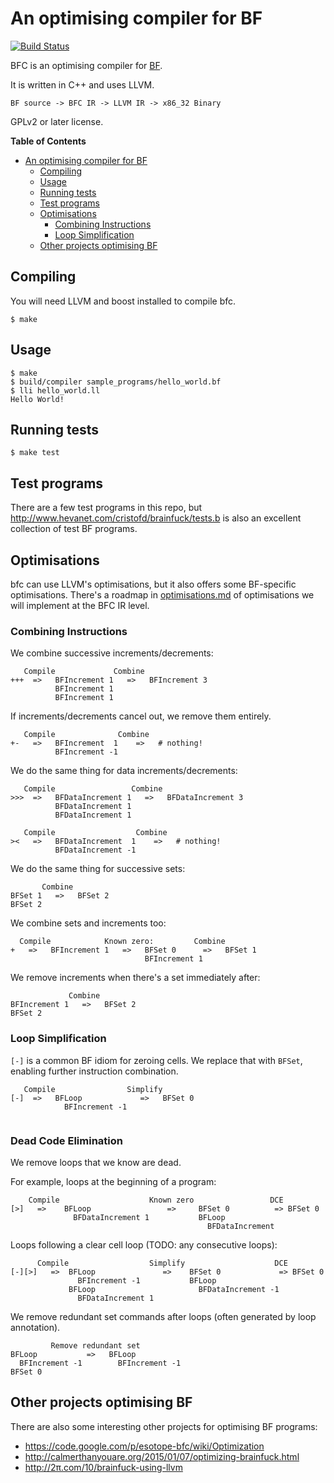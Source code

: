 # An optimising compiler for BF

[![Build Status](https://travis-ci.org/Wilfred/bfc.svg?branch=master)](https://travis-ci.org/Wilfred/bfc)

BFC is an optimising compiler for
[BF](https://en.wikipedia.org/wiki/Brainfuck).

It is written in C++ and uses LLVM.

```
BF source -> BFC IR -> LLVM IR -> x86_32 Binary
```

GPLv2 or later license.

<!-- markdown-toc start - Don't edit this section. Run M-x markdown-toc/generate-toc again -->
**Table of Contents**

- [An optimising compiler for BF](#an-optimising-compiler-for-bf)
    - [Compiling](#compiling)
    - [Usage](#usage)
    - [Running tests](#running-tests)
    - [Test programs](#test-programs)
    - [Optimisations](#optimisations)
        - [Combining Instructions](#combining-instructions)
        - [Loop Simplification](#loop-simplification)
    - [Other projects optimising BF](#other-projects-optimising-bf)

<!-- markdown-toc end -->


## Compiling

You will need LLVM and boost installed to compile bfc.

    $ make

## Usage

```
$ make
$ build/compiler sample_programs/hello_world.bf
$ lli hello_world.ll
Hello World!
```

## Running tests

```
$ make test
```

## Test programs

There are a few test programs in this repo, but
http://www.hevanet.com/cristofd/brainfuck/tests.b is also an excellent
collection of test BF programs.

## Optimisations

bfc can use LLVM's optimisations, but it also offers some BF-specific
optimisations. There's a roadmap in
[optimisations.md](optimisations.md) of optimisations we will
implement at the BFC IR level.

### Combining Instructions

We combine successive increments/decrements:

```
   Compile             Combine
+++  =>   BFIncrement 1   =>   BFIncrement 3
          BFIncrement 1
          BFIncrement 1
```

If increments/decrements cancel out, we remove them entirely.

```
   Compile              Combine
+-   =>   BFIncrement  1    =>   # nothing!
          BFIncrement -1
```

We do the same thing for data increments/decrements:

```
   Compile                 Combine
>>>  =>   BFDataIncrement 1   =>   BFDataIncrement 3
          BFDataIncrement 1
          BFDataIncrement 1

   Compile                  Combine
><   =>   BFDataIncrement  1    =>   # nothing!
          BFDataIncrement -1
```

We do the same thing for successive sets:

```
       Combine
BFSet 1   =>   BFSet 2
BFSet 2

```

We combine sets and increments too:

```
  Compile            Known zero:         Combine
+   =>   BFIncrement 1   =>   BFSet 0      =>   BFSet 1
                              BFIncrement 1

```

We remove increments when there's a set immediately after:

```
             Combine
BFIncrement 1   =>   BFSet 2
BFSet 2

```

### Loop Simplification

`[-]` is a common BF idiom for zeroing cells. We replace that with
`BFSet`, enabling further instruction combination.

```
   Compile                Simplify
[-]  =>   BFLoop             =>   BFSet 0
            BFIncrement -1


```

### Dead Code Elimination

We remove loops that we know are dead.

For example, loops at the beginning of a program:

```
    Compile                    Known zero                 DCE
[>]   =>    BFLoop                 =>     BFSet 0          => BFSet 0
              BFDataIncrement 1           BFLoop
                                            BFDataIncrement 
```

Loops following a clear cell loop (TODO: any consecutive loops):

```
      Compile                  Simplify                    DCE
[-][>]   =>  BFLoop               =>    BFSet 0             => BFSet 0
               BFIncrement -1           BFLoop
             BFLoop                       BFDataIncrement -1
               BFDataIncrement 1
```

We remove redundant set commands after loops (often generated by loop annotation).

```
         Remove redundant set
BFLoop           =>   BFLoop
  BFIncrement -1        BFIncrement -1
BFSet 0

```

## Other projects optimising BF

There are also some interesting other projects for optimising BF
programs:

* https://code.google.com/p/esotope-bfc/wiki/Optimization
* http://calmerthanyouare.org/2015/01/07/optimizing-brainfuck.html
* http://2π.com/10/brainfuck-using-llvm

